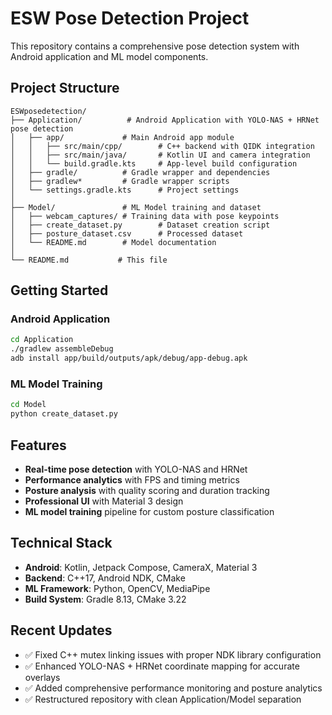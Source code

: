 # ESW Pose Detection Project

This repository contains a comprehensive pose detection system with Android application and ML model components.

## Project Structure

```
ESWposedetection/
├── Application/          # Android Application with YOLO-NAS + HRNet pose detection
│   ├── app/             # Main Android app module
│   │   ├── src/main/cpp/        # C++ backend with QIDK integration
│   │   ├── src/main/java/       # Kotlin UI and camera integration
│   │   └── build.gradle.kts     # App-level build configuration
│   ├── gradle/          # Gradle wrapper and dependencies
│   ├── gradlew*         # Gradle wrapper scripts
│   └── settings.gradle.kts      # Project settings
│
├── Model/               # ML Model training and dataset
│   ├── webcam_captures/ # Training data with pose keypoints
│   ├── create_dataset.py        # Dataset creation script
│   ├── posture_dataset.csv      # Processed dataset
│   └── README.md        # Model documentation
│
└── README.md           # This file
```

## Getting Started

### Android Application
```bash
cd Application
./gradlew assembleDebug
adb install app/build/outputs/apk/debug/app-debug.apk
```

### ML Model Training
```bash
cd Model
python create_dataset.py
```

## Features

- **Real-time pose detection** with YOLO-NAS and HRNet
- **Performance analytics** with FPS and timing metrics
- **Posture analysis** with quality scoring and duration tracking
- **Professional UI** with Material 3 design
- **ML model training** pipeline for custom posture classification

## Technical Stack

- **Android**: Kotlin, Jetpack Compose, CameraX, Material 3
- **Backend**: C++17, Android NDK, CMake
- **ML Framework**: Python, OpenCV, MediaPipe
- **Build System**: Gradle 8.13, CMake 3.22

## Recent Updates

- ✅ Fixed C++ mutex linking issues with proper NDK library configuration
- ✅ Enhanced YOLO-NAS + HRNet coordinate mapping for accurate overlays  
- ✅ Added comprehensive performance monitoring and posture analytics
- ✅ Restructured repository with clean Application/Model separation